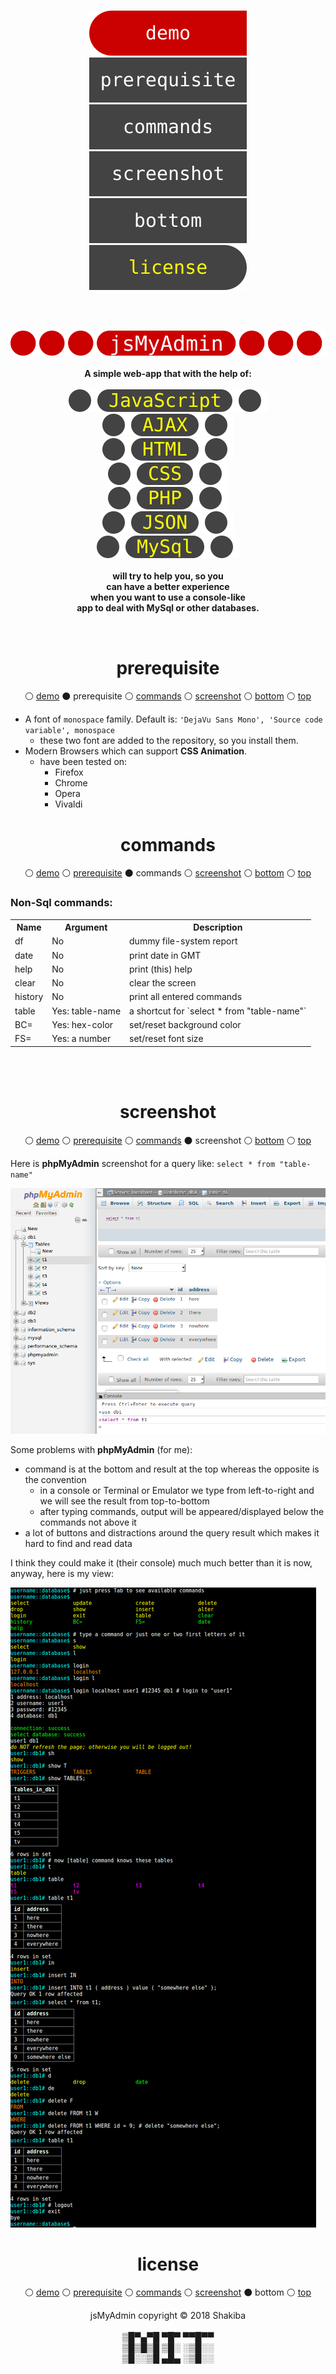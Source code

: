 <br>
<p id="top" align="center">
  <a href="https://k-five.github.io/jsMyAdmin/">
    <img src="./res/demo.svg" />
  </a>
  <a href="#prerequisite">
    <img src="./res/prerequisite.svg" />
  </a>
  <a href="#commands">
    <img src="./res/commands.svg" />
  </a>
  <a href="#screenshot">
    <img src="./res/screenshot.svg" />
  </a>
  <a href="#bottom">
    <img src="./res/bottom.svg" />
  </a>
  <a href="https://github.com/k-five/jsMyAdmin/blob/master/LICENSE">
    <img src="./res/license.svg" />
  </a>
</p>
<br>
<br>
<p align="center">
  <img src="./res/jsmyadmin.svg" /> <br> <br>
  <strong>A simple web-app that with the help of:</strong><br><br>
  <img src="./res/js.svg" /> <br>
  <img src="./res/ajax.svg" /> <br>
  <img src="./res/html.svg" /> <br>
  <img src="./res/css.svg" /> <br>
  <img src="./res/php.svg" /> <br>
  <img src="./res/json.svg" /> <br>
  <img src="./res/mysql.svg" /> <br> <br>
  <strong>will try to help you, so you</strong><br>
  <strong>can have a better experience</strong><br>
  <strong>when you want to use a console-like</strong><br>
  <strong>app to deal with MySql or other databases.</strong><br>
</p>
<br>


<h1 id="prerequisite" align="center">prerequisite</h1>
<p align="center">
  &#9898; <a href="https://k-five.github.io/jsMyAdmin/">demo</a>
  &#9899; prerequisite
  &#9898; <a href="#commands">commands</a>
  &#9898; <a href="#screenshot">screenshot</a>
  &#9898; <a href="#bottom">bottom</a>
  &#9898; <a href="#top">top</a>
</p>

 - A font of `monospace` family. Default is: `'DejaVu Sans Mono', 'Source code variable', monospace`  
   - these two font are added to the repository, so you install them.  
 - Modern Browsers which can support **CSS Animation**.  
   - have been tested on:  
     - Firefox  
     - Chrome  
     - Opera  
     - Vivaldi  

<h1 id="commands" align="center">commands</h1>
<p align="center">
  &#9898; <a href="https://k-five.github.io/jsMyAdmin/">demo</a>
  &#9898; <a href="#prerequisite">prerequisite</a>
  &#9899; commands
  &#9898; <a href="#screenshot">screenshot</a>
  &#9898; <a href="#bottom">bottom</a>
  &#9898; <a href="#top">top</a>
</p>

<h3>Non-Sql commands:</h3>
<table>
    <tr>
      <th>Name</th>
      <th>Argument</th>
      <th>Description</th>
    </tr>
    <tr>
      <td>df</td>
      <td>No</td>
      <td>dummy file-system report</td>
    </tr>
    <tr>
      <td>date</td>
      <td>No</td>
      <td>print date in GMT</td>
    </tr>
    <tr>
      <td>help</td>
      <td>No</td>
      <td>print (this) help</td>
    </tr>
    <tr>
      <td>clear</td>
      <td>No</td>
      <td>clear the screen</td>
    </tr>
    <tr>
      <td>history</td>
      <td>No</td>
      <td>print all entered commands</td>
    </tr>
    <tr>
      <td>table</td>
      <td>Yes: table-name</td>
      <td>a shortcut for `select * from "table-name"`</td>
    </tr>
    <tr>
      <td>BC=</td>
      <td>Yes: hex-color</td>
      <td>set/reset background color</td>
    </tr>
    <tr>
      <td>FS=</td>
      <td>Yes: a number</td>
      <td>set/reset font size</td>
    </tr>
</table>
<br>
<br>

<h1 id="screenshot" align="center">screenshot</h1>
<p align="center">
  &#9898; <a href="https://k-five.github.io/jsMyAdmin/">demo</a>
  &#9898; <a href="#prerequisite">prerequisite</a>
  &#9898; <a href="#commands">commands</a>
  &#9899; screenshot
  &#9898; <a href="#bottom">bottom</a>
  &#9898; <a href="#top">top</a>
</p>

Here is **phpMyAdmin** screenshot for a query like: `select * from "table-name"`

<img src="res/phpMyAdmin.png" />

Some problems with **phpMyAdmin** (for me):
 - command is at the bottom and result at the top whereas the opposite is the convention
   - in a console or Terminal or Emulator we type from left-to-right and we will see the result from top-to-bottom
   - after typing commands, output will be appeared/displayed below the commands not above it
 - a lot of buttons and distractions around the query result which makes it hard to find and read data

I think they could make it (their console) much much better than it is now, anyway, here is my view:

<img src="res/jsMyAdmin.png" />

<h1 id="license" align="center">license</h1>
<p align="center">
  &#9898; <a href="https://k-five.github.io/jsMyAdmin/">demo</a>
  &#9898; <a href="#prerequisite">prerequisite</a>
  &#9898; <a href="#commands">commands</a>
  &#9898; <a href="#screenshot">screenshot</a>
  &#9899; bottom
  &#9898; <a href="#top">top</a>
</p>
<p id="bottom" align="center">
  jsMyAdmin copyright &copy; 2018 Shakiba
  <br>
  <br>
  ▒█▀▄▀█ ▀█▀ ▀▀█▀▀<br>
  ▒█▒█▒█ ▒█░ ░▒█░░<br>
  ▒█░░▒█ ▄█▄ ░▒█░░<br>
</p>
